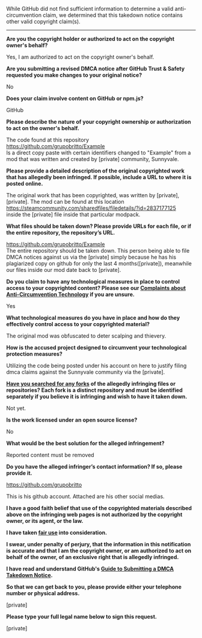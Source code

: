 While GitHub did not find sufficient information to determine a valid anti-circumvention claim, we determined that this takedown notice contains other valid copyright claim(s).

---

**Are you the copyright holder or authorized to act on the copyright owner's behalf?**

Yes, I am authorized to act on the copyright owner's behalf.

**Are you submitting a revised DMCA notice after GitHub Trust & Safety requested you make changes to your original notice?**

No

**Does your claim involve content on GitHub or npm.js?**

GitHub

**Please describe the nature of your copyright ownership or authorization to act on the owner's behalf.**

The code found at this repository  
https://github.com/grupobritto/Example  
Is a direct copy paste with certain identifiers changed to "Example" from a mod that was written and created by [private] community, Sunnyvale.

**Please provide a detailed description of the original copyrighted work that has allegedly been infringed. If possible, include a URL to where it is posted online.**

The original work that has been copyrighted, was written by [private], [private]. The mod can be found at this location https://steamcommunity.com/sharedfiles/filedetails/?id=2837177125  
inside the [private] file inside that particular modpack.

**What files should be taken down? Please provide URLs for each file, or if the entire repository, the repository’s URL.**

https://github.com/grupobritto/Example  
The entire repository should be taken down. This person being able to file DMCA notices against us via the [private] simply because he has his plagiarized copy on github for only the last 4 months([private]), meanwhile our files inside our mod date back to [private].

**Do you claim to have any technological measures in place to control access to your copyrighted content? Please see our <a href="https://docs.github.com/articles/guide-to-submitting-a-dmca-takedown-notice#complaints-about-anti-circumvention-technology">Complaints about Anti-Circumvention Technology</a> if you are unsure.**

Yes

**What technological measures do you have in place and how do they effectively control access to your copyrighted material?**

The original mod was obfuscated to deter scalping and thievery.

**How is the accused project designed to circumvent your technological protection measures?**

Utilizing the code being posted under his account on here to justify filing dmca claims against the Sunnyvale community via the [private].

**<a href="https://docs.github.com/articles/dmca-takedown-policy#b-what-about-forks-or-whats-a-fork">Have you searched for any forks</a> of the allegedly infringing files or repositories? Each fork is a distinct repository and must be identified separately if you believe it is infringing and wish to have it taken down.**

Not yet.

**Is the work licensed under an open source license?**

No

**What would be the best solution for the alleged infringement?**

Reported content must be removed

**Do you have the alleged infringer’s contact information? If so, please provide it.**

https://github.com/grupobritto

This is his github account. Attached are his other social medias.

**I have a good faith belief that use of the copyrighted materials described above on the infringing web pages is not authorized by the copyright owner, or its agent, or the law.**

**I have taken <a href="https://www.lumendatabase.org/topics/22">fair use</a> into consideration.**

**I swear, under penalty of perjury, that the information in this notification is accurate and that I am the copyright owner, or am authorized to act on behalf of the owner, of an exclusive right that is allegedly infringed.**

**I have read and understand GitHub's <a href="https://docs.github.com/articles/guide-to-submitting-a-dmca-takedown-notice/">Guide to Submitting a DMCA Takedown Notice</a>.**

**So that we can get back to you, please provide either your telephone number or physical address.**

[private]

**Please type your full legal name below to sign this request.**

[private]
